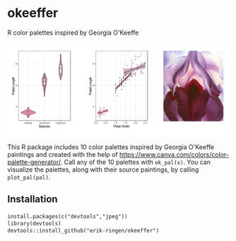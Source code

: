 # okeeffer
R color palettes inspired by Georgia O'Keeffe

![okeeffer example](https://github.com/erik-ringen/okeeffer/blob/master/okeefer.png)

This R package includes 10 color palettes inspired by Georgia O'Keeffe paintings and created with the help of https://www.canva.com/colors/color-palette-generator/. Call any of the 10 palettes with ``ok_pal(x)``. You can visualize the palettes, along with their source paintings, by calling ``plot_pal(pal)``.

## Installation
```
install.packages(c("devtools","jpeg"))
library(devtools)
devtools::install_github("erik-ringen/okeeffer")
```
